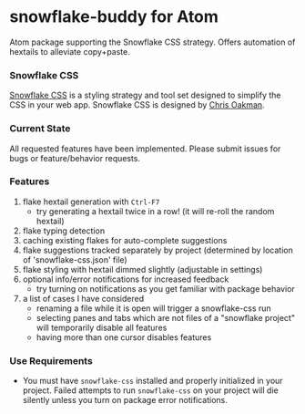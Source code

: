 # snowflake-buddy for Atom
Atom package supporting the Snowflake CSS strategy. Offers automation of hextails to alleviate copy+paste.

### Snowflake CSS

[Snowflake CSS](https://github.com/oakmac/snowflake-css)
is a styling strategy and tool set designed to simplify the CSS in your
web app. Snowflake CSS is designed by [Chris Oakman](https://github.com/oakmac).

### Current State

All requested features have been implemented. Please submit issues for bugs or
feature/behavior requests.

### Features

1. flake hextail generation with `Ctrl-F7`
   - try generating a hextail twice in a row! (it will re-roll the random hextail)
1. flake typing detection
1. caching existing flakes for auto-complete suggestions
1. flake suggestions tracked separately by project (determined by location of 'snowflake-css.json' file)
1. flake styling with hextail dimmed slightly (adjustable in settings)
1. optional info/error notifications for increased feedback
   - try turning on notifications as you get familiar with package behavior
1. a list of cases I have considered
   - renaming a file while it is open will trigger a snowflake-css run
   - selecting panes and tabs which are not files of a "snowflake project" will temporarily disable all features
   - having more than one cursor disables features

### Use Requirements

- You must have `snowflake-css` installed and properly initialized in your
  project. Failed attempts to run `snowflake-css` on your project will die
  silently unless you turn on package error notifications.
